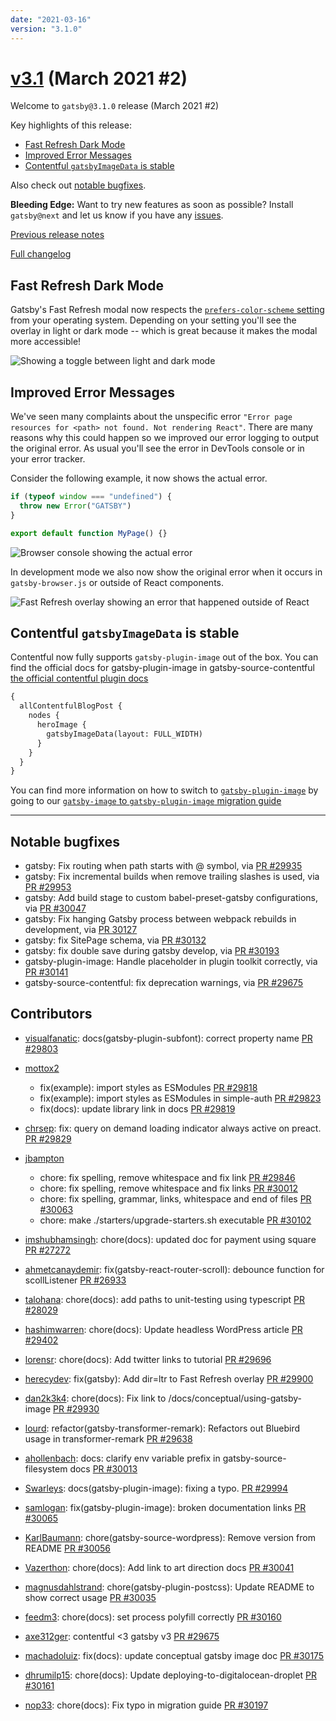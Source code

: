 ```yaml
---
date: "2021-03-16"
version: "3.1.0"
---
```


# [v3.1](https://github.com/gatsbyjs/gatsby/compare/gatsby@3.1.0-next.0...gatsby@3.1.0) (March 2021 #2)

Welcome to `gatsby@3.1.0` release (March 2021 #2)

Key highlights of this release:

- [Fast Refresh Dark Mode](#fast-refresh-dark-mode)
- [Improved Error Messages](#improved-error-messages)
- [Contentful `gatsbyImageData` is stable](#contentful-gatsbyimagedata-is-stable)

Also check out [notable bugfixes](#notable-bugfixes).

**Bleeding Edge:** Want to try new features as soon as possible? Install `gatsby@next` and let us know
if you have any [issues](https://github.com/gatsbyjs/gatsby/issues).

[Previous release notes](/docs/reference/release-notes/v3.0)

[Full changelog](https://github.com/gatsbyjs/gatsby/compare/gatsby@3.1.0-next.0...gatsby@3.1.0)

## Fast Refresh Dark Mode

Gatsby's Fast Refresh modal now respects the [`prefers-color-scheme` setting](https://developer.mozilla.org/en-US/docs/Web/CSS/@media/prefers-color-scheme) from your operating system. Depending on your setting you'll see the overlay in light or dark mode -- which is great because it makes the modal more accessible!

![Showing a toggle between light and dark mode](https://user-images.githubusercontent.com/16143594/111284667-9faee400-8640-11eb-87c3-0015d439d894.gif)

## Improved Error Messages

We've seen many complaints about the unspecific error `"Error page resources for <path> not found. Not rendering React"`. There are many reasons why this could happen so we improved our error logging to output the original error. As usual you'll see the error in DevTools console or in your error tracker.

Consider the following example, it now shows the actual error.

```js
if (typeof window === "undefined") {
  throw new Error("GATSBY")
}

export default function MyPage() {}
```

![Browser console showing the actual error](https://user-images.githubusercontent.com/1120926/109872417-afa3ec80-7c6c-11eb-83dc-1d061fd4cd97.png)

In development mode we also now show the original error when it occurs in `gatsby-browser.js` or outside of React components.

![Fast Refresh overlay showing an error that happened outside of React](https://user-images.githubusercontent.com/1120926/110111666-fe5a9f00-7db0-11eb-8d2a-d9a7f2709f24.png)

## Contentful `gatsbyImageData` is stable

Contentful now fully supports `gatsby-plugin-image` out of the box. You can find the official docs for gatsby-plugin-image in gatsby-source-contentful [the official contentful plugin docs](https://www.gatsbyjs.com/plugins/gatsby-source-contentful/#using-the-new-gatsby-image-plugin)

```graphql
{
  allContentfulBlogPost {
    nodes {
      heroImage {
        gatsbyImageData(layout: FULL_WIDTH)
      }
    }
  }
}
```

You can find more information on how to switch to [`gatsby-plugin-image`](https://www.gatsbyjs.com/plugins/gatsby-plugin-image/#dynamic-images) by going to our [`gatsby-image` to `gatsby-plugin-image` migration guide](https://www.gatsbyjs.com/docs/reference/release-notes/image-migration-guide/)

---

## Notable bugfixes

- gatsby: Fix routing when path starts with @ symbol, via [PR #29935](https://github.com/gatsbyjs/gatsby/pull/29935)
- gatsby: Fix incremental builds when remove trailing slashes is used, via [PR #29953](https://github.com/gatsbyjs/gatsby/pull/29953)
- gatsby: Add build stage to custom babel-preset-gatsby configurations, via [PR #30047](https://github.com/gatsbyjs/gatsby/pull/30047)
- gatsby: Fix hanging Gatsby process between webpack rebuilds in development, via [PR 30127](https://github.com/gatsbyjs/gatsby/pull/30127)
- gatsby: fix SitePage schema, via [PR #30132](https://github.com/gatsbyjs/gatsby/pull/30132)
- gatsby: fix double save during gatsby develop, via [PR #30193](https://github.com/gatsbyjs/gatsby/pull/30193)
- gatsby-plugin-image: Handle placeholder in plugin toolkit correctly, via [PR #30141](https://github.com/gatsbyjs/gatsby/pull/30141)
- gatsby-source-contentful: fix deprecation warnings, via [PR #29675](https://github.com/gatsbyjs/gatsby/pull/29675)

## Contributors

- [visualfanatic](https://github.com/visualfanatic): docs(gatsby-plugin-subfont): correct property name [PR #29803](https://github.com/gatsbyjs/gatsby/pull/29803)
- [mottox2](https://github.com/mottox2)

  - fix(example): import styles as ESModules [PR #29818](https://github.com/gatsbyjs/gatsby/pull/29818)
  - fix(example): import styles as ESModules in simple-auth [PR #29823](https://github.com/gatsbyjs/gatsby/pull/29823)
  - fix(docs): update library link in docs [PR #29819](https://github.com/gatsbyjs/gatsby/pull/29819)

- [chrsep](https://github.com/chrsep): fix: query on demand loading indicator always active on preact. [PR #29829](https://github.com/gatsbyjs/gatsby/pull/29829)
- [jbampton](https://github.com/jbampton)

  - chore: fix spelling, remove whitespace and fix link [PR #29846](https://github.com/gatsbyjs/gatsby/pull/29846)
  - chore: fix spelling, remove whitespace and fix links [PR #30012](https://github.com/gatsbyjs/gatsby/pull/30012)
  - chore: fix spelling, grammar, links, whitespace and end of files [PR #30063](https://github.com/gatsbyjs/gatsby/pull/30063)
  - chore: make ./starters/upgrade-starters.sh executable [PR #30102](https://github.com/gatsbyjs/gatsby/pull/30102)

- [imshubhamsingh](https://github.com/imshubhamsingh): chore(docs): updated doc for payment using square [PR #27272](https://github.com/gatsbyjs/gatsby/pull/27272)
- [ahmetcanaydemir](https://github.com/ahmetcanaydemir): fix(gatsby-react-router-scroll): debounce function for scollListener [PR #26933](https://github.com/gatsbyjs/gatsby/pull/26933)
- [talohana](https://github.com/talohana): chore(docs): add paths to unit-testing using typescript [PR #28029](https://github.com/gatsbyjs/gatsby/pull/28029)
- [hashimwarren](https://github.com/hashimwarren): chore(docs): Update headless WordPress article [PR #29402](https://github.com/gatsbyjs/gatsby/pull/29402)
- [lorensr](https://github.com/lorensr): chore(docs): Add twitter links to tutorial [PR #29696](https://github.com/gatsbyjs/gatsby/pull/29696)
- [herecydev](https://github.com/herecydev): fix(gatsby): Add dir=ltr to Fast Refresh overlay [PR #29900](https://github.com/gatsbyjs/gatsby/pull/29900)
- [dan2k3k4](https://github.com/dan2k3k4): chore(docs): Fix link to /docs/conceptual/using-gatsby-image [PR #29930](https://github.com/gatsbyjs/gatsby/pull/29930)
- [lourd](https://github.com/lourd): refactor(gatsby-transformer-remark): Refactors out Bluebird usage in transformer-remark [PR #29638](https://github.com/gatsbyjs/gatsby/pull/29638)
- [ahollenbach](https://github.com/ahollenbach): docs: clarify env variable prefix in gatsby-source-filesystem docs [PR #30013](https://github.com/gatsbyjs/gatsby/pull/30013)
- [Swarleys](https://github.com/Swarleys): docs(gatsby-plugin-image): fixing a typo. [PR #29994](https://github.com/gatsbyjs/gatsby/pull/29994)
- [samlogan](https://github.com/samlogan): fix(gatsby-plugin-image): broken documentation links [PR #30065](https://github.com/gatsbyjs/gatsby/pull/30065)
- [KarlBaumann](https://github.com/KarlBaumann): chore(gatsby-source-wordpress): Remove version from README [PR #30056](https://github.com/gatsbyjs/gatsby/pull/30056)
- [Vazerthon](https://github.com/Vazerthon): chore(docs): Add link to art direction docs [PR #30041](https://github.com/gatsbyjs/gatsby/pull/30041)
- [magnusdahlstrand](https://github.com/magnusdahlstrand): chore(gatsby-plugin-postcss): Update README to show correct usage [PR #30035](https://github.com/gatsbyjs/gatsby/pull/30035)
- [feedm3](https://github.com/feedm3): chore(docs): set process polyfill correctly [PR #30160](https://github.com/gatsbyjs/gatsby/pull/30160)
- [axe312ger](https://github.com/axe312ger): contentful <3 gatsby v3 [PR #29675](https://github.com/gatsbyjs/gatsby/pull/29675)
- [machadoluiz](https://github.com/machadoluiz): fix(docs): update conceptual gatsby image doc [PR #30175](https://github.com/gatsbyjs/gatsby/pull/30175)
- [dhrumilp15](https://github.com/dhrumilp15): chore(docs): Update deploying-to-digitalocean-droplet [PR #30161](https://github.com/gatsbyjs/gatsby/pull/30161)
- [nop33](https://github.com/nop33): chore(docs): Fix typo in migration guide [PR #30197](https://github.com/gatsbyjs/gatsby/pull/30197)
